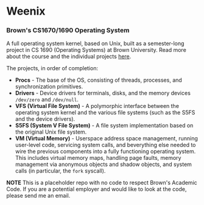# Weenix
### Brown's CS1670/1690 Operating System

A full operating system kernel, based on Unix, built as a semester-long project in CS 1690 (Operating Systems) at Brown University. Read more about the course and the individual projects [here](https://github.com/brown-cs1690/handout/wiki).

The projects, in order of completion:
* **Procs** - The base of the OS, consisting of threads, processes, and synchronization primitives.
* **Drivers** - Device drivers for terminals, disks, and the memory devices `/dev/zero` and `/dev/null`.
* **VFS (Virtual File System)** - A polymorphic interface between the operating system kernel and the various file systems (such as the S5FS and the device drivers).
* **S5FS (System V File System)** - A file system implementation based on the original Unix file system.
* **VM (Virtual Memory)** - Userspace address space management, running user-level code, servicing system calls, and beverything else needed to wire the previous components into a fully functioning operating system. This includes virtual memory maps, handling page faults, memory management via anonymous objects and shadow objects, and system calls (in particular, the `fork` syscall).

**NOTE** This is a placeholder repo with no code to respect Brown's Academic Code. If you are a potential employer and would like to look at the code, please send me an email.
